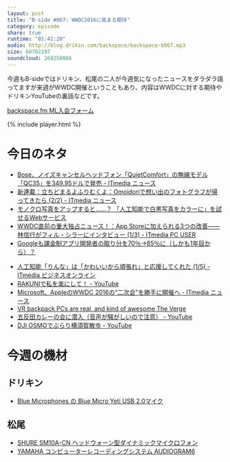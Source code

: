 ```yaml
---
layout: post
title: "B-side #067: WWDC2016に高まる期待"
category: episode
share: true
runtime: "01:41:20"
audio: http://blog.drikin.com/backspace/backspace-b067.mp3
size: 60702197
soundcloud: 268258086
---
```

今週もB-sideではドリキン、松尾の二人が今週気になったニュースをダラダラ語ってますが来週がWWDC開催ということもあり、内容はWWDCに対する期待やドリキンYouTubeの裏話などです。

[backspace.fm ML入会フォーム](http://backspace.us11.list-manage.com/subscribe?u=09c933bd3997c1d16dbed156a&id=84b6529b91)

{% include player.html %}

# 今日のネタ
- [Bose、ノイズキャンセルヘッドフォン「QuietComfort」の無線モデル「QC35」を349.95ドルで発売 - ITmedia ニュース](http://www.itmedia.co.jp/news/articles/1606/06/news060.html)
- [新連載：立ちどまるよふりむくよ：Omoidoriで想い出のフォトグラフが帰ってきたら (2/2) - ITmedia ニュース](http://www.itmedia.co.jp/news/articles/1606/06/news064_2.html)
- [モノクロ写真をアップすると……？ 「人工知能で白黒写真をカラーに」を試せるWebサービス](http://www.itmedia.co.jp/news/articles/1606/06/news131.html)
- [WWDC直前の重大独占ニュース！：App Storeに加えられる3つの改善――林信行がフィル・シラーにインタビュー (1/3) - ITmedia PC USER](http://www.itmedia.co.jp/pcuser/articles/1606/09/news057.html)
- [Googleも課金制アプリ開発者の取り分を70％→85％に（しかも1年目から）？](http://www.itmedia.co.jp/news/articles/1606/09/news066.html)
* [人工知能「りんな」は「かわいいから頑張れ」と応援してくれた (1/5) - ITmedia ビジネスオンライン](http://www.itmedia.co.jp/business/articles/1606/08/news074.html)
* [RAKUNIで私を楽にして！ - YouTube](https://www.youtube.com/watch?v=nAVqtpKTdJY&feature=youtu.be)
* [Microsoft、AppleのWWDC 2016の“二次会”を勝手に開催へ - ITmedia ニュース](http://www.itmedia.co.jp/news/articles/1606/08/news108.html)
* [VR backpack PCs are real, and kind of awesome  The Verge](http://www.theverge.com/2016/6/7/11874762/vr-backpack-pc-hands-on-computex)
* [五反田カレーの会に潜入（音声が騒がしいので注意） - YouTube](https://www.youtube.com/watch?v=qEAfEySriCs&feature=youtu.be)
* [DJI OSMOでぶらり横須賀散歩 - YouTube](https://www.youtube.com/watch?v=1kApQ18Wkm8&feature=youtu.be)

# 今週の機材

## ドリキン
* [Blue Microphones の Blue Micro Yeti USB 2.0マイク](http://amzn.to/1QWLhTS)

## 松尾
* [SHURE  SM10A-CN ヘッドウォーン型ダイナミックマイクロフォン](http://amzn.to/1LXIGkV) 
* [YAMAHA コンピューターレコーディングシステム AUDIOGRAM6](http://amzn.to/1Rsyq5W)
